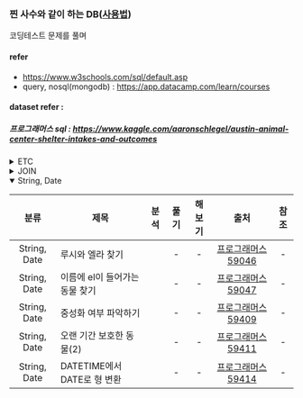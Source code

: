 ### 찐 사수와 같이 하는 DB([사용법](./refer/README.md))
코딩테스트 문제를 풀며 
#### refer 
+ https://www.w3schools.com/sql/default.asp
+ query, nosql(mongodb) : https://app.datacamp.com/learn/courses
#### dataset refer : 
##### 프로그래머스 sql : https://www.kaggle.com/aaronschlegel/austin-animal-center-shelter-intakes-and-outcomes

<details>
<summary>ETC</summary>

|분류| 제목 | 분석| 풀기 | 해보기| 출처 | 참조 |
| :---: | --- | :---: | :---: | :---: | :---: | :---: |
|select|모든 레코드 조회하기||-|[Mysql](https://programmers.co.kr/learn/courses/30/lessons/59034),[Oracle](https://programmers.co.kr/learn/courses/30/lessons/59034?language=oracle)|[프로그래머스 59034](https://programmers.co.kr/learn/courses/30/lessons/59034)|-|
|select|역순 정렬하기||-|[Mysql](https://programmers.co.kr/learn/courses/30/lessons/59035)|[프로그래머스 59035](https://programmers.co.kr/learn/courses/30/lessons/59035)|-|
|select|아픈 동물 찾기||-|[Mysql](https://programmers.co.kr/learn/courses/30/lessons/59036)|[프로그래머스 59036](https://programmers.co.kr/learn/courses/30/lessons/59036)|-|
|select|어린 동물 찾기||[link](./analysis/programmers_59037_analysis.txt)|[Mysql](./query/programmers_59037_Mysql.sql)|[프로그래머스 59037](https://programmers.co.kr/learn/courses/30/lessons/59037)|-|
|select|동물의 아이디와 이름||-|-|[프로그래머스 59403](https://programmers.co.kr/learn/courses/30/lessons/59403)|-|
|select|여러 기준으로 정렬하기||-|-|[프로그래머스 59404](https://programmers.co.kr/learn/courses/30/lessons/59404)|-|
|max|상위 n개 레코드||-|-|[프로그래머스 59405](https://programmers.co.kr/learn/courses/30/lessons/59405)|-|
|max|최댓값 구하기||-|-|[프로그래머스 59415](https://programmers.co.kr/learn/courses/30/lessons/59415)|-|
|min|최솟값 구하기||-|-|[프로그래머스 59038](https://programmers.co.kr/learn/courses/30/lessons/59038)|-|
|count|동물 수 구하기||-|-|[프로그래머스 59406](https://programmers.co.kr/learn/courses/30/lessons/59406)|-|
|distinct|중복 제거하기||-|-|[프로그래머스 59408](https://programmers.co.kr/learn/courses/30/lessons/59408)|-|
|GROUP BY|고양이와 개는 몇 마리 있을까||-|-|[프로그래머스 59040](https://programmers.co.kr/learn/courses/30/lessons/59040)|-|
|HAVING|동명 동물 수 찾기||-|-|[프로그래머스 59041](https://programmers.co.kr/learn/courses/30/lessons/59041)|-|
|HAVING|입양 시각 구하기(1)|hour()|-|-|[프로그래머스 59412](https://programmers.co.kr/learn/courses/30/lessons/59412)|-|
|HAVING|입양 시각 구하기(2)|RECURSIVE|-|-|[프로그래머스 59413](https://programmers.co.kr/learn/courses/30/lessons/59413)|-|
|JOIN|입양 시각 구하기(2)|RECURSIVE|-|-|[프로그래머스 59413](https://programmers.co.kr/learn/courses/30/lessons/59413)|-|
|IS NULL|이름이 없는 동물의 아이디||-|-|[프로그래머스 59039](https://programmers.co.kr/learn/courses/30/lessons/59039)|-|
|IS NULL|이름이 있는 동물의 아이디(2)||-|-|[프로그래머스 59407](https://programmers.co.kr/learn/courses/30/lessons/59407)|-|
|IFNULL|NULL 처리하기||-|-|[프로그래머스 59410](https://programmers.co.kr/learn/courses/30/lessons/59410)|-|
</details>

<details>
<summary>JOIN</summary>

|분류| 제목 | 분석| 풀기 | 해보기| 출처 | 참조 |
| :---: | --- | :---: | :---: | :---: | :---: | :---: |
|JOIN|없어진 기록 찾기||-|-|[프로그래머스 59042](https://programmers.co.kr/learn/courses/30/lessons/59042)|-|
|JOIN|있었는데요 없었습니다||-|-|[프로그래머스 59043](https://programmers.co.kr/learn/courses/30/lessons/59043)|-|
|JOIN|오랜 기간 보호한 동물(1)||-|-|[프로그래머스 59044](https://programmers.co.kr/learn/courses/30/lessons/59044)|-|
|JOIN|보호소에서 중성화한 동물||-|-|[프로그래머스 59045](https://programmers.co.kr/learn/courses/30/lessons/59045)|-|
</details>

<details open>
<summary>String, Date</summary>

|분류| 제목 | 분석| 풀기 | 해보기| 출처 | 참조 |
| :---: | --- | :---: | :---: | :---: | :---: | :---: |
|String, Date|루시와 엘라 찾기||-|-|[프로그래머스 59046](https://programmers.co.kr/learn/courses/30/lessons/59046)|-|
|String, Date|이름에 el이 들어가는 동물 찾기||-|-|[프로그래머스 59047](https://programmers.co.kr/learn/courses/30/lessons/59047)|-|
|String, Date|중성화 여부 파악하기||-|-|[프로그래머스 59409](https://programmers.co.kr/learn/courses/30/lessons/59409)|-|
|String, Date|오랜 기간 보호한 동물(2)||-|-|[프로그래머스 59411](https://programmers.co.kr/learn/courses/30/lessons/59411)|-|
|String, Date|DATETIME에서 DATE로 형 변환||-|-|[프로그래머스 59414](https://programmers.co.kr/learn/courses/30/lessons/59414)|-|

</details>